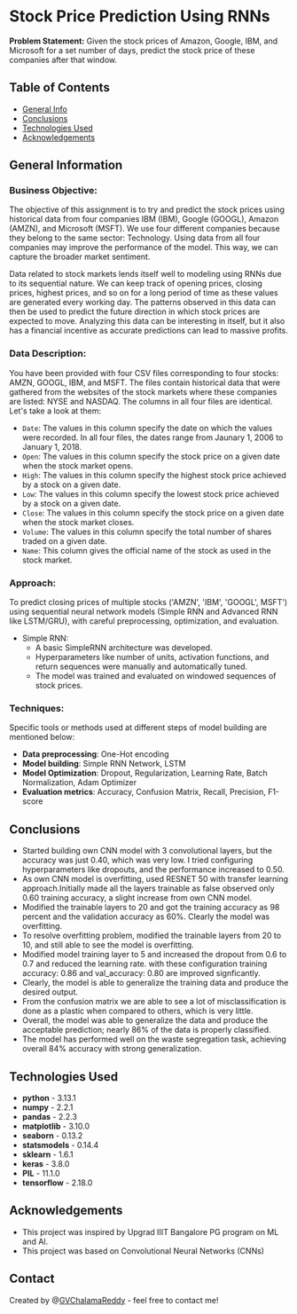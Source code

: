 # Stock Price Prediction Using RNNs
**Problem Statement:** Given the stock prices of Amazon, Google, IBM, and Microsoft for a set number of days, predict the stock price of these companies after that window.

## Table of Contents
* [General Info](#general-information)
* [Conclusions](#conclusions)
* [Technologies Used](#technologies-used)
* [Acknowledgements](#acknowledgements)

<!-- You can include any other section that is pertinent to your problem -->

## General Information
  ### Business Objective: 
  The objective of this assignment is to try and predict the stock prices using historical data from four companies IBM (IBM), Google (GOOGL), Amazon (AMZN), and Microsoft (MSFT).
  We use four different companies because they belong to the same sector: Technology. Using data from all four companies may improve the performance of the model. This way, we can capture the broader market sentiment.

  Data related to stock markets lends itself well to modeling using RNNs due to its sequential nature. We can keep track of opening prices, closing prices, highest prices, and so on for a long period of time as these values are generated every working day. The patterns observed in this data can then be used to predict the future direction in which stock prices are expected to move. Analyzing this data can be interesting in itself, but it also has a financial incentive as accurate predictions can lead to massive profits.

  ### Data Description:
  You have been provided with four CSV files corresponding to four stocks: AMZN, GOOGL, IBM, and MSFT. The files contain historical data that were gathered from the websites of the stock markets where these companies are listed: NYSE and NASDAQ. The columns in all four files are identical. Let's take a look at them:
    
  - `Date`: The values in this column specify the date on which the values were recorded. In all four files, the dates range from Jaunary 1, 2006 to January 1, 2018.
  - `Open`: The values in this column specify the stock price on a given date when the stock market opens.
  - `High`: The values in this column specify the highest stock price achieved by a stock on a given date.
  - `Low`: The values in this column specify the lowest stock price achieved by a stock on a given date.
  - `Close`: The values in this column specify the stock price on a given date when the stock market closes.
  - `Volume`: The values in this column specify the total number of shares traded on a given date.
  - `Name`: This column gives the official name of the stock as used in the stock market.

  ### Approach:
  To predict closing prices of multiple stocks ('AMZN', 'IBM', 'GOOGL', MSFT') using sequential neural network models (Simple RNN and Advanced RNN like LSTM/GRU), with careful preprocessing, optimization, and evaluation.
  - Simple RNN:
    - A basic SimpleRNN architecture was developed.
    - Hyperparameters like number of units, activation functions, and return sequences were manually and automatically tuned.
    - The model was trained and evaluated on windowed sequences of stock prices.

 ### Techniques:
 Specific tools or methods used at different steps of model building are mentioned below: 
 -	**Data preprocessing**: One-Hot encoding
 -	**Model building**: Simple RNN Network, LSTM
 -	**Model Optimization**: Dropout, Regularization, Learning Rate, Batch Normalization, Adam Optimizer
 -	**Evaluation metrics**: Accuracy, Confusion Matrix, Recall, Precision, F1-score

## Conclusions
- Started building own CNN model with 3 convolutional layers, but the accuracy was just 0.40, which was very low. I tried configuring hyperparameters like dropouts, and the performance increased to 0.50.
- As own CNN model is overfitting, used RESNET 50 with transfer learning approach.Initially made all the layers trainable as false observed only 0.60 training accuracy, a slight increase from own CNN model.
- Modified the trainable layers to 20 and got the training accuracy as 98 percent and the validation accuracy as 60%. Clearly the model was overfitting.
- To resolve overfitting problem, modified the trainable layers from 20 to 10, and still able to see the model is overfitting.
- Modified model training layer to 5 and increased the dropout from 0.6 to 0.7 and reduced the learning rate. with these configuration training accuracy: 0.86 and val_accuracy: 0.80 are improved signficantly.
- Clearly, the model is able to generalize the training data and produce the desired output.
- From the confusion matrix we are able to see a lot of misclassification is done as a plastic when compared to others, which is very little.
- Overall, the model was able to generalize the data and produce the acceptable prediction; nearly 86% of the data is properly classified.
- The model has performed well on the waste segregation task, achieving overall 84% accuracy with strong generalization.


## Technologies Used
- **python** - 3.13.1
- **numpy** - 2.2.1
- **pandas** - 2.2.3
- **matplotlib** - 3.10.0
- **seaborn** - 0.13.2
- **statsmodels** - 0.14.4
- **sklearn** - 1.6.1
- **keras** - 3.8.0
- **PIL** - 11.1.0
- **tensorflow** - 2.18.0

## Acknowledgements

- This project was inspired by Upgrad IIIT Bangalore PG program on ML and AI.
- This project was based on Convolutional Neural Networks (CNNs)


## Contact
Created by @[GVChalamaReddy](https://github.com/GVChalamaReddy) - feel free to contact me!
